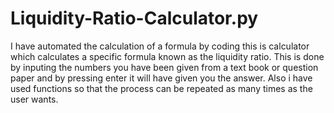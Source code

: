 # Liquidity-Ratio-Calculator.py
I have automated the calculation of a formula by coding this is calculator which calculates a specific formula known as the liquidity ratio.
This is done by inputing the numbers you have been given from a text book or question paper and by pressing enter it will have given you the answer.
Also i have used functions so that the process can be repeated as many times as the user wants.
